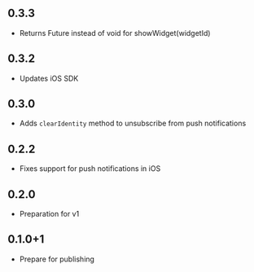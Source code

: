 ## 0.3.3
* Returns Future<WidgetResult> instead of void for showWidget(widgetId)

## 0.3.2
* Updates iOS SDK

## 0.3.0
* Adds `clearIdentity` method to unsubscribe from push notifications

## 0.2.2
* Fixes support for push notifications in iOS

## 0.2.0
* Preparation for v1

## 0.1.0+1

* Prepare for publishing
